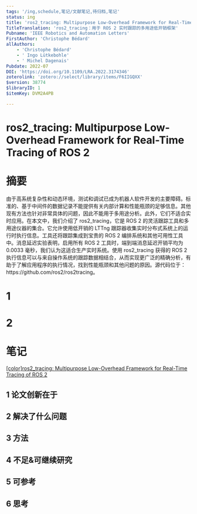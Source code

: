 ```yaml
---
tags: '/ing,schedule,笔记/文献笔记,待归档,笔记'
status: ing
title: 'ros2_tracing: Multipurpose Low-Overhead Framework for Real-Time Tracing of ROS 2'
TitleTranslation: 'ros2_tracing：用于 ROS 2 实时跟踪的多用途低开销框架'
Pubname: 'IEEE Robotics and Automation Letters'
FirstAuthor: 'Christophe Bédard'
allAuthors:
    - 'Christophe Bédard'
    - ' Ingo Lütkebohle'
    - ' Michel Dagenais'
Pubdate: 2022-07
DOI: 'https://doi.org/10.1109/LRA.2022.3174346'
zoterolink: 'zotero://select/library/items/F6IIGQXX'
$version: 38774
$libraryID: 1
$itemKey: DVM2A4PB

---
```

# ros2\_tracing: Multipurpose Low-Overhead Framework for Real-Time Tracing of ROS 2

# 摘要

由于高系统复杂性和动态环境，测试和调试已成为机器人软件开发的主要障碍。标准的、基于中间件的数据记录不能提供有关内部计算和性能瓶颈的足够信息。其他现有方法也针对非常具体的问题，因此不能用于多用途分析。此外，它们不适合实时应用。在本文中，我们介绍了 ros2\_tracing，它是 ROS 2 的灵活跟踪工具和多用途仪器的集合。它允许使用低开销的 LTTng 跟踪器收集实时分布式系统上的运行时执行信息。工具还将跟踪集成到宝贵的 ROS 2 编排系统和其他可用性工具中。消息延迟实验表明，启用所有 ROS 2 工具时，端到端消息延迟开销平均为 0.0033 毫秒，我们认为这适合生产实时系统。使用 ros2\_tracing 获得的 ROS 2 执行信息可以与来自操作系统的跟踪数据相结合，从而实现更广泛的精确分析，有助于了解应用程序的执行情况，找到性能瓶颈和其他问题的原因。源代码位于：https\://github.com/ros2/ros2tracing。

# 1

# 2

# 笔记

<a href="zotero://note/u/IE9HJ2BM/" rel="noopener noreferrer nofollow" zhref="zotero://note/u/IE9HJ2BM/" ztype="znotelink" class="internal-link">[color]ros2_tracing: Multipurpose Low-Overhead Framework for Real-Time Tracing of ROS 2</a>

## 1 论文创新在于

## 2 解决了什么问题

## 3 方法

## 4 不足&可继续研究

## 5 可参考

## 6 思考
